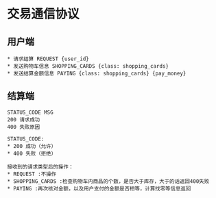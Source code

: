 # 交易通信协议

## 用户端
    * 请求结算 REQUEST {user_id}
    * 发送购物车信息 SHOPPING_CARDS {class: shopping_cards}
    * 发送结算金额信息 PAYING {class: shopping_cards} {pay_money}

## 结算端
    STATUS_CODE MSG
    200 请求成功
    400 失败原因

    STATUS_CODE:
    * 200 成功（允许）
    * 400 失败（拒绝）

    接收到的请求类型后的操作：
    * REQUEST :不操作
    * SHOPPING_CARDS :检查购物车内商品的个数，是否大于库存，大于的话返回400失败
    * PAYING :再次核对金额，以及用户支付的金额是否相等，计算找零等信息返回
